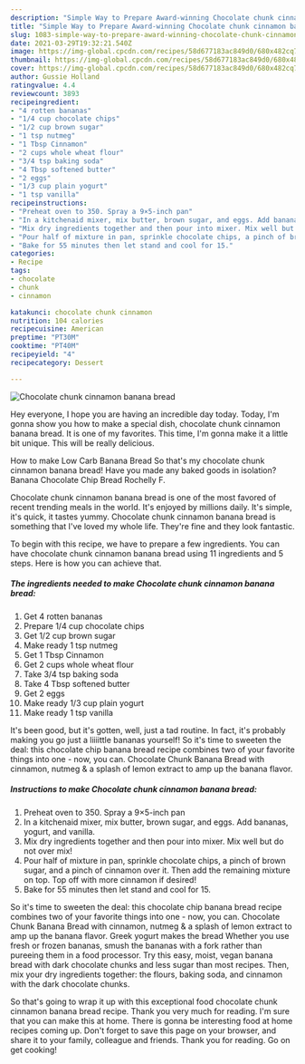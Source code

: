 ```yaml
---
description: "Simple Way to Prepare Award-winning Chocolate chunk cinnamon banana bread"
title: "Simple Way to Prepare Award-winning Chocolate chunk cinnamon banana bread"
slug: 1083-simple-way-to-prepare-award-winning-chocolate-chunk-cinnamon-banana-bread
date: 2021-03-29T19:32:21.540Z
image: https://img-global.cpcdn.com/recipes/58d677183ac849d0/680x482cq70/chocolate-chunk-cinnamon-banana-bread-recipe-main-photo.jpg
thumbnail: https://img-global.cpcdn.com/recipes/58d677183ac849d0/680x482cq70/chocolate-chunk-cinnamon-banana-bread-recipe-main-photo.jpg
cover: https://img-global.cpcdn.com/recipes/58d677183ac849d0/680x482cq70/chocolate-chunk-cinnamon-banana-bread-recipe-main-photo.jpg
author: Gussie Holland
ratingvalue: 4.4
reviewcount: 3893
recipeingredient:
- "4 rotten bananas"
- "1/4 cup chocolate chips"
- "1/2 cup brown sugar"
- "1 tsp nutmeg"
- "1 Tbsp Cinnamon"
- "2 cups whole wheat flour"
- "3/4 tsp baking soda"
- "4 Tbsp softened butter"
- "2 eggs"
- "1/3 cup plain yogurt"
- "1 tsp vanilla"
recipeinstructions:
- "Preheat oven to 350. Spray a 9×5-inch pan"
- "In a kitchenaid mixer, mix butter, brown sugar, and eggs. Add bananas, yogurt, and vanilla."
- "Mix dry ingredients together and then pour into mixer. Mix well but do not over mix!"
- "Pour half of mixture in pan, sprinkle chocolate chips, a pinch of brown sugar, and a pinch of cinnamon over it. Then add the remaining mixture on top. Top off with more cinnamon if desired!"
- "Bake for 55 minutes then let stand and cool for 15."
categories:
- Recipe
tags:
- chocolate
- chunk
- cinnamon

katakunci: chocolate chunk cinnamon 
nutrition: 104 calories
recipecuisine: American
preptime: "PT30M"
cooktime: "PT40M"
recipeyield: "4"
recipecategory: Dessert

---
```



![Chocolate chunk cinnamon banana bread](https://img-global.cpcdn.com/recipes/58d677183ac849d0/680x482cq70/chocolate-chunk-cinnamon-banana-bread-recipe-main-photo.jpg)

Hey everyone, I hope you are having an incredible day today. Today, I'm gonna show you how to make a special dish, chocolate chunk cinnamon banana bread. It is one of my favorites. This time, I'm gonna make it a little bit unique. This will be really delicious.

How to make Low Carb Banana Bread So that&#39;s my chocolate chunk cinnamon banana bread! Have you made any baked goods in isolation? Banana Chocolate Chip Bread Rochelly F.

Chocolate chunk cinnamon banana bread is one of the most favored of recent trending meals in the world. It's enjoyed by millions daily. It's simple, it's quick, it tastes yummy. Chocolate chunk cinnamon banana bread is something that I've loved my whole life. They're fine and they look fantastic.


To begin with this recipe, we have to prepare a few ingredients. You can have chocolate chunk cinnamon banana bread using 11 ingredients and 5 steps. Here is how you can achieve that.

<!--inarticleads1-->

##### The ingredients needed to make Chocolate chunk cinnamon banana bread:

1. Get 4 rotten bananas
1. Prepare 1/4 cup chocolate chips
1. Get 1/2 cup brown sugar
1. Make ready 1 tsp nutmeg
1. Get 1 Tbsp Cinnamon
1. Get 2 cups whole wheat flour
1. Take 3/4 tsp baking soda
1. Take 4 Tbsp softened butter
1. Get 2 eggs
1. Make ready 1/3 cup plain yogurt
1. Make ready 1 tsp vanilla


It&#39;s been good, but it&#39;s gotten, well, just a tad routine. In fact, it&#39;s probably making you go just a liiiittle bananas yourself! So it&#39;s time to sweeten the deal: this chocolate chip banana bread recipe combines two of your favorite things into one - now, you can. Chocolate Chunk Banana Bread with cinnamon, nutmeg &amp; a splash of lemon extract to amp up the banana flavor. 

<!--inarticleads2-->

##### Instructions to make Chocolate chunk cinnamon banana bread:

1. Preheat oven to 350. Spray a 9×5-inch pan
1. In a kitchenaid mixer, mix butter, brown sugar, and eggs. Add bananas, yogurt, and vanilla.
1. Mix dry ingredients together and then pour into mixer. Mix well but do not over mix!
1. Pour half of mixture in pan, sprinkle chocolate chips, a pinch of brown sugar, and a pinch of cinnamon over it. Then add the remaining mixture on top. Top off with more cinnamon if desired!
1. Bake for 55 minutes then let stand and cool for 15.


So it&#39;s time to sweeten the deal: this chocolate chip banana bread recipe combines two of your favorite things into one - now, you can. Chocolate Chunk Banana Bread with cinnamon, nutmeg &amp; a splash of lemon extract to amp up the banana flavor. Greek yogurt makes the bread Whether you use fresh or frozen bananas, smush the bananas with a fork rather than pureeing them in a food processor. Try this easy, moist, vegan banana bread with dark chocolate chunks and less sugar than most recipes. Then, mix your dry ingredients together: the flours, baking soda, and cinnamon with the dark chocolate chunks. 

So that's going to wrap it up with this exceptional food chocolate chunk cinnamon banana bread recipe. Thank you very much for reading. I'm sure that you can make this at home. There is gonna be interesting food at home recipes coming up. Don't forget to save this page on your browser, and share it to your family, colleague and friends. Thank you for reading. Go on get cooking!
